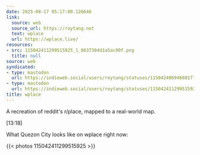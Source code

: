 ```yaml
---
date: 2025-08-17 05:17:00.126646
link:
  source: web
  source_url: https://roytang.net
  text: wplace
  url: https://wplace.live/
resources:
- src: 115042411299515925_1_0637304d1a5ac90f.png
  title: null
source: web
syndicated:
- type: mastodon
  url: https://indieweb.social/users/roytang/statuses/115042406946601775
- type: mastodon
  url: https://indieweb.social/users/roytang/statuses/115042411299515925
title: wplace
---
```


A recreation of reddit's r/place, mapped to a real-world map.

<time id="115042411299515925">[13:18]</time> <p>What Quezon City looks like on wplace right now:</p>

{{< photos 115042411299515925 >}}
